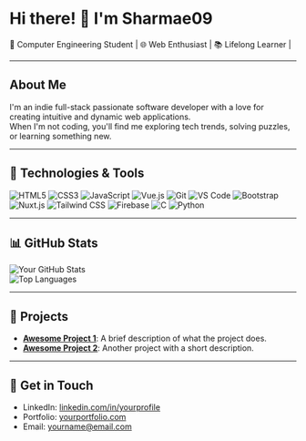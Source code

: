 # Hi there! 👋 I'm Sharmae09
🚀  Computer Engineering Student | 🌐 Web Enthusiast | 📚 Lifelong Learner  |

---

## About Me  
I'm an indie full-stack passionate software developer with a love for creating intuitive and dynamic web applications.  
When I'm not coding, you'll find me exploring tech trends, solving puzzles, or learning something new.  

---

## 🚀 Technologies & Tools


![HTML5](https://img.shields.io/badge/-HTML5-E34F26?logo=html5&logoColor=white)
![CSS3](https://img.shields.io/badge/-CSS3-1572B6?logo=css3&logoColor=white)
![JavaScript](https://img.shields.io/badge/-JavaScript-F7DF1E?logo=javascript&logoColor=black)
![Vue.js](https://img.shields.io/badge/-Vue.js-4FC08D?logo=vue.js&logoColor=white)
![Git](https://img.shields.io/badge/-Git-F05032?logo=git&logoColor=white)
![VS Code](https://img.shields.io/badge/-VS_Code-007ACC?logo=visual-studio-code&logoColor=white)
![Bootstrap](https://img.shields.io/badge/-Bootstrap-7952B3?logo=bootstrap&logoColor=white)
![Nuxt.js](https://img.shields.io/badge/-Nuxt.js-00DC82?logo=nuxt.js&logoColor=white)
![Tailwind CSS](https://img.shields.io/badge/-Tailwind_CSS-38B2AC?logo=tailwind-css&logoColor=white)
![Firebase](https://img.shields.io/badge/-Firebase-FFCA28?logo=firebase&logoColor=black)
![C](https://img.shields.io/badge/-C-A8B9CC?logo=c&logoColor=black)
![Python](https://img.shields.io/badge/-Python-3776AB?logo=python&logoColor=white)

---

## 📊 GitHub Stats

![Your GitHub Stats](https://github-readme-stats.vercel.app/api?username=yourusername&show_icons=true&theme=radical)  
![Top Languages](https://github-readme-stats.vercel.app/api/top-langs/?username=yourusername&layout=compact&theme=radical)

---

## 🌟 Projects

- [**Awesome Project 1**](https://github.com/yourusername/project1): A brief description of what the project does.  
- [**Awesome Project 2**](https://github.com/yourusername/project2): Another project with a short description.  

---

## 📧 Get in Touch

- LinkedIn: [linkedin.com/in/yourprofile](https://linkedin.com/in/yourprofile)  
- Portfolio: [yourportfolio.com](https://yourportfolio.com)  
- Email: yourname@email.com
